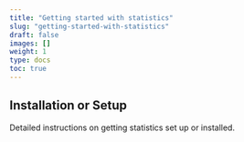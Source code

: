 ```yaml
---
title: "Getting started with statistics"
slug: "getting-started-with-statistics"
draft: false
images: []
weight: 1
type: docs
toc: true
---
```


## Installation or Setup
Detailed instructions on getting statistics set up or installed.

